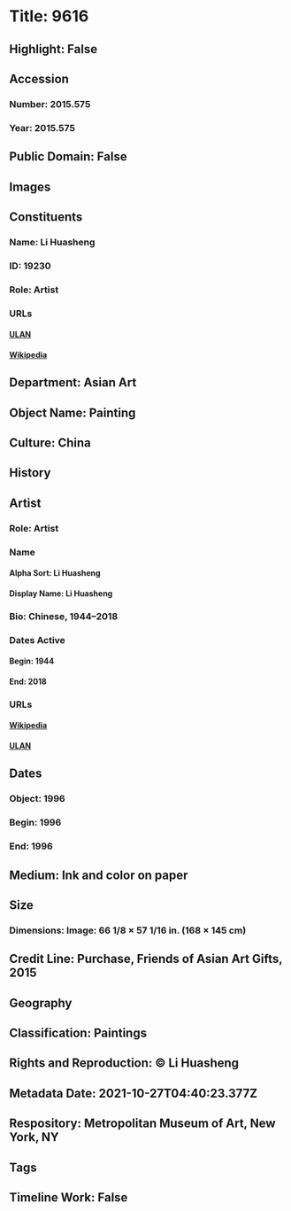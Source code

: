 # Title: 9616
## Highlight: False
## Accession
### Number: 2015.575
### Year: 2015.575
## Public Domain: False
## Images
## Constituents
### Name: Li Huasheng
### ID: 19230
### Role: Artist
### URLs
#### [ULAN](http://vocab.getty.edu/page/ulan/500338600)
#### [Wikipedia](https://www.wikidata.org/wiki/Q6538839)
## Department: Asian Art
## Object Name: Painting
## Culture: China
## History
## Artist
### Role: Artist
### Name
#### Alpha Sort: Li Huasheng
#### Display Name: Li Huasheng
### Bio: Chinese, 1944–2018
### Dates Active
#### Begin: 1944
#### End: 2018
### URLs
#### [Wikipedia](https://www.wikidata.org/wiki/Q6538839)
#### [ULAN](http://vocab.getty.edu/page/ulan/500338600)
## Dates
### Object: 1996
### Begin: 1996
### End: 1996
## Medium: Ink and color on paper
## Size
### Dimensions: Image: 66 1/8 × 57 1/16 in. (168 × 145 cm)
## Credit Line: Purchase, Friends of Asian Art Gifts, 2015
## Geography
## Classification: Paintings
## Rights and Reproduction: © Li Huasheng
## Metadata Date: 2021-10-27T04:40:23.377Z
## Respository: Metropolitan Museum of Art, New York, NY
## Tags
## Timeline Work: False